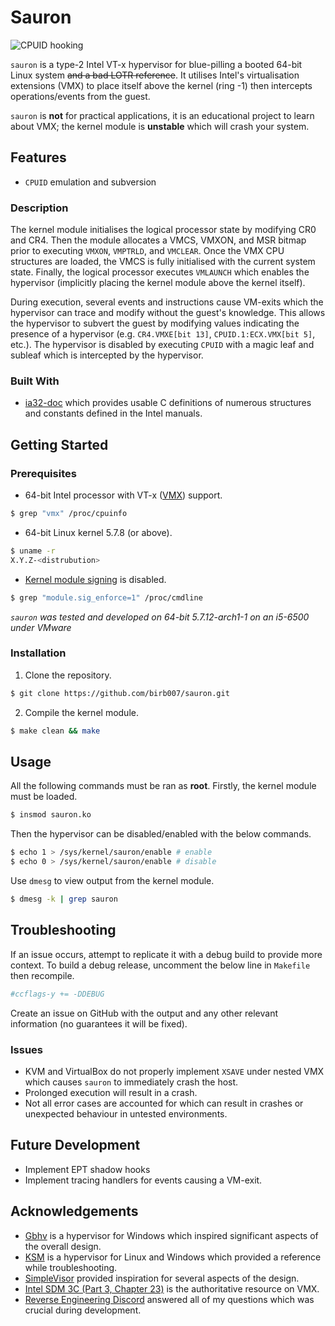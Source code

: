 # Sauron

![CPUID hooking](https://raw.githubusercontent.com/birb007/sauron/master/assets/demo.png)

`sauron` is a type-2 Intel VT-x hypervisor for blue-pilling a booted 64-bit Linux system ~~and a bad LOTR reference~~. It utilises Intel's virtualisation extensions (VMX) to place itself above the kernel (ring -1) then intercepts operations/events from the guest.

`sauron` is **not** for practical applications, it is an educational project to learn about VMX; the kernel module is **unstable** which will crash your system.

## Features
* `CPUID` emulation and subversion

### Description
The kernel module initialises the logical processor state by modifying CR0 and CR4. Then the module allocates a VMCS, VMXON, and MSR bitmap prior to executing `VMXON`, `VMPTRLD`, and `VMCLEAR`. Once the VMX CPU structures are loaded, the VMCS is fully initialised with the current system state. Finally, the logical processor executes `VMLAUNCH` which enables the hypervisor (implicitly placing the kernel module above the kernel itself).

During execution, several events and instructions cause VM-exits which the hypervisor can trace and modify without the guest's knowledge. This allows the hypervisor to subvert the guest by modifying values indicating the presence of a hypervisor (e.g. `CR4.VMXE[bit 13]`, `CPUID.1:ECX.VMX[bit 5]`, etc.). The hypervisor is disabled by executing `CPUID` with a magic leaf and subleaf which is intercepted by the hypervisor.

### Built With
* [ia32-doc](https://github.com/wbenny/ia32-doc) which provides usable C definitions of numerous structures and constants defined in the Intel manuals.

## Getting Started

### Prerequisites

* 64-bit Intel processor with VT-x ([VMX](https://www.intel.com/content/www/us/en/support/articles/000005486/processors.html)) support.
```sh
$ grep "vmx" /proc/cpuinfo
```
* 64-bit Linux kernel 5.7.8 (or above).
```sh
$ uname -r
X.Y.Z-<distrubution>
```
* [Kernel module signing](https://wiki.archlinux.org/index.php/Signed_kernel_modules) is disabled.
```sh
$ grep "module.sig_enforce=1" /proc/cmdline
```

_`sauron` was tested and developed on 64-bit 5.7.12-arch1-1 on an i5-6500 under VMware_

### Installation

1. Clone the repository.
```sh
$ git clone https://github.com/birb007/sauron.git
```
2. Compile the kernel module.
```sh
$ make clean && make
```

## Usage
All the following commands must be ran as **root**. Firstly, the kernel module must be loaded.
```sh
$ insmod sauron.ko
```
Then the hypervisor can be disabled/enabled with the below commands.
```sh
$ echo 1 > /sys/kernel/sauron/enable # enable
$ echo 0 > /sys/kernel/sauron/enable # disable
```
Use `dmesg` to view output from the kernel module.
```sh
$ dmesg -k | grep sauron
```

## Troubleshooting
If an issue occurs, attempt to replicate it with a debug build to provide more context. To build a debug release, uncomment the below line in `Makefile` then recompile.
```Makefile
#ccflags-y += -DDEBUG
```
Create an issue on GitHub with the output and any other relevant information (no guarantees it will be fixed).

### Issues
* KVM and VirtualBox do not properly implement `XSAVE` under nested VMX which causes `sauron` to immediately crash the host.
* Prolonged execution will result in a crash.
* Not all error cases are accounted for which can result in crashes or unexpected behaviour in untested environments.

## Future Development
* Implement EPT shadow hooks
* Implement tracing handlers for events causing a VM-exit.

## Acknowledgements
* [Gbhv](https://github.com/Gbps/gbhv) is a hypervisor for Windows which inspired significant aspects of the overall design.
* [KSM](https://github.com/asamy/ksm) is a hypervisor for Linux and Windows which provided a reference while troubleshooting.
* [SimpleVisor](https://github.com/ionescu007/SimpleVisor) provided inspiration for several aspects of the design.
* [Intel SDM 3C (Part 3, Chapter 23)](https://software.intel.com/content/www/us/en/develop/download/intel-64-and-ia-32-architectures-sdm-combined-volumes-3a-3b-3c-and-3d-system-programming-guide.html) is the authoritative resource on VMX.
* [Reverse Engineering Discord](https://discord.gg/jbvKkM) answered all of my questions which was crucial during development.
